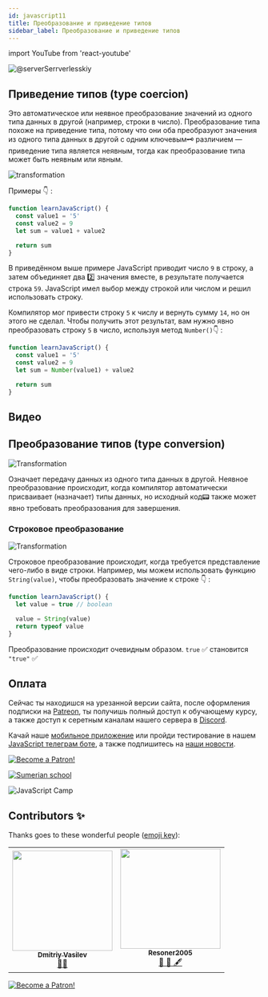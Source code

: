 ```yaml
---
id: javascript11
title: Преобразование и приведение типов
sidebar_label: Преобразование и приведение типов
---
```


import YouTube from 'react-youtube'

![@serverSerrverlesskiy](/img/javascript/headers/09.jpg)

## Приведение типов (type coercion)

Это автоматическое или неявное преобразование значений из одного типа данных в другой (например, строки в число). Преобразование типа похоже на приведение типа, потому что они оба преобразуют значения из одного типа данных в другой с одним ключевым🗝️ различием — приведение типа является неявным, тогда как преобразование типа может быть неявным или явным.

![transformation](https://media.giphy.com/media/xT4uQr9H3EDL7Ha2hq/giphy.gif)

Примеры 👇 :

```jsx live
function learnJavaScript() {
  const value1 = '5'
  const value2 = 9
  let sum = value1 + value2

  return sum
}
```

В приведённом выше примере JavaScript приводит число `9` в строку, а затем объединяет два 2️⃣ значения вместе, в результате получается строка `59`. JavaScript имел выбор между строкой или числом и решил использовать строку.

Компилятор мог привести строку `5` к числу и вернуть сумму `14`, но он этого не сделал. Чтобы получить этот результат, вам нужно явно преобразовать строку `5` в число, используя метод `Number()`👇 :

```jsx live
function learnJavaScript() {
  const value1 = '5'
  const value2 = 9
  let sum = Number(value1) + value2

  return sum
}
```
## Видео

<YouTube videoId="SXq-1EraVQU" /> 

## Преобразование типов (type conversion)

![Transformation](https://media.giphy.com/media/l2SpMMVivErM0Q7jG/giphy.gif)

Означает передачу данных из одного типа данных в другой. Неявное преобразование происходит, когда компилятор автоматически присваивает (назначает) типы данных, но исходный код📟 также может явно требовать преобразования для завершения.

### Строковое преобразование

![Transformation](https://media.giphy.com/media/RLVHPJJv7jY1q/giphy.gif)

Строковое преобразование происходит, когда требуется представление чего-либо в виде строки. Например, мы можем использовать функцию `String(value)`, чтобы преобразовать значение к строке 👇 :

```jsx live
function learnJavaScript() {
  let value = true // boolean

  value = String(value)
  return typeof value
}
```

Преобразование происходит очевидным образом. `true` ✅ становится `"true"` ✅

<!-- ### Численное преобразование

![Transformation](https://media.giphy.com/media/4H5nOUqX7FywOGpCF7/giphy.gif)

Численное преобразование происходит в математических функциях⚙️ и выражениях.

```jsx live
function learnJavaScript() {
  let value = '6' / '2'

  return value
}
```

Мы можем использовать функцию `Number(value)`, чтобы явно преобразовать `value` к числу 👇 :

```jsx live
function learnJavaScript() {
  let str = '123'
  let num = Number(str)

  return typeof num
}
```

Явное преобразование часто применяется, когда мы ожидаем получить число из строкового контекста, например из текстовых 📜 полей форм.

Если строка не может быть явно приведена к числу, то результатом преобразования будет `NaN` (англ. Not-a-Number, "не число"). Например 👇:

```jsx live
function learnJavaScript() {
  let age = Number('Любая строка вместо числа')

  return age
}
```

### Правила численного преобразования:

| Значение         |                                                                           Преобразуется в…                                                                           |
| ---------------- | :------------------------------------------------------------------------------------------------------------------------------------------------------------------: |
| `undefined`      |                                                                                `NaN`                                                                                 |
| `null `          |                                                                                 `0`                                                                                  |
| `true` / `false` |                                                                              `1` / `0`                                                                               |
| `string`         | Пробельные символы по краям обрезаются. Далее, если остаётся пустая строка, то получаем 0, иначе из непустой строки «считывается» число. При ошибке🙅‍♂️ результат NaN. |

Примеры:

```javascript
Number('   123   ') // 123
Number('123z') // NaN (ошибка чтения числа на месте символа "z")
Number(true) // 1
Number(false) // 0
Number(null) // 0
Number(undefined) // NaN
```

Учтите, что `null` и `undefined` ведут себя по-разному. Так, `null` становится нулём, тогда как `undefined` приводится к `NaN`.

### Логическое преобразование

![Transformation](https://media.giphy.com/media/JjAdpCxrdro7m/giphy.gif)

Логическое преобразование самое простое. Происходит в логических операциях, но также может быть выполнено явно с помощью функции⚙️ `Boolean(value)`.

### Правила логического преобразования:

Значения, которые интуитивно "пустые", вроде `0`, пустой строки, `null`, `undefined`и `NaN`, становятся `false`. Все остальные значения становятся `true`.

```javascript
Boolean(1) // true
Boolean(0) // false
Boolean('Привет!') // true
Boolean('') // false
```

Более короткий способ функкции `Boolean`  двойное НЕ(!!) используют для преобразования значений к логическому типу:

```jsx
!!'non-empty string' // true
!!null // false
```

То есть первое НЕ преобразует значение в логическое значение и возвращает обратное, а второе НЕ снова инвертирует его. В конце мы имеем простое преобразование значения в логическое.

:::caution Заметим, что строчка с нулём "0" — это true
Некоторые языки👅 (к примеру, PHP) воспринимают строку `"0"` как `false`. Но в JavaScript, если строка не пустая, то она всегда `true`

:::

```javascript
Boolean('0') // true
Boolean(' ') // пробел это тоже true (любая непустая строка это true)
```

## Проблемы?

![Problem](https://media.giphy.com/media/xTiTnGeUsWOEwsGoG4/giphy.gif)

Пишите в [Discord](https://discord.gg/6GDAfXn) или телеграмм [чат](https://t.me/jscampapp), а также подписывайтесь на наши [новости](https://t.me/javascriptapp)

![JavaScript Camp](/img/bandlink.png)

## Вопросы:

![Question](https://media.giphy.com/media/l0HlRnAWXxn0MhKLK/giphy.gif)

Какую функцию нужно использовать для строкового преобразования?

1.  `Boolean(value)`
2.  `String(value)`
3.  `Number(value)`

Что такое приведение типов?

1.  Передача данных из одного типа в другой
2.  Преобразование значений из одного типа данных в другой
3.  Представление чего-либо в виде строки

Какое ключевое различие между приведением типов и преобразованием типов?

1. Приведение типа явное, а преобразование типа неявное
2. Приведение типа неявное, а преобразование типа явное
3. Приведение типа неявное, а преобразование типа может быть и явным и неявным

В каком случае результатом преобразования будет `NaN`?

1.  Когда строка не может быть явно приведена к числу
2.  Когда число не может быть явно приведено к строке
3.  Когда в коде есть ошибка

Чем становятся «пустые» значения при преобразовании?

1.  `null`
2.  `true`
3.  `false`

Для того чтобы понять, на сколько вы усвоили этот урок, пройдите тест в [мобильном приложении](http://onelink.to/njhc95) нашей школы по этой теме или в нашем [телеграм боте](https://t.me/javascriptcamp_bot).

![Sumerian school](/img/app.jpg)

## Ссылки:

1. [MDN web docs - Приведение типов](https://developer.mozilla.org/ru/docs/Словарь/Type_coercion)
2. [ для подростков: прекрасное руководство по программированию для начинающих, том 1: Javascript - Jeremy Moritz ](https://www.amazon.com/Code-Teens-Beginners-Programming-Javascript-ebook/dp/B07FCTLVPC)
3. [JavaScript.ru](https://learn.javascript.ru/ifelse#blok-else)
4. [Арифметические действия с целыми числами](https://maths-public.ru/arithmetic/actions) -->

## Оплата

Сейчас ты находишся на урезанной версии сайта, после оформления подписки на [Patreon](https://www.patreon.com/javascriptcamp), ты получишь полный доступ к обучающему курсу, а также доступ к серетным каналам нашего сервера в [Discord](https://discord.gg/6GDAfXn).  

Качай наше [мобильное приложение](http://onelink.to/njhc95) или пройди тестирование в нашем [JavaScript телеграм боте](https://t.me/javascriptcamp_bot), а также подпишитесь на [наши новости](https://t.me/javascriptapp).

[![Become a Patron!](/img/logo/patreon.jpg)](https://www.patreon.com/bePatron?u=31769291)


[![Sumerian school](/img/app.jpg)](http://onelink.to/njhc95)

![JavaScript Camp](/img/bandlink.png)

## Contributors ✨

Thanks goes to these wonderful people ([emoji key](https://allcontributors.org/docs/en/emoji-key)):

<table>
  <tr>
    <td align="center"><a href="https://fullstackserverless.github.io/"><img src="https://avatars0.githubusercontent.com/u/6774813?v=4?s=200" width="200px;" alt=""/><br /><sub><b>Dmitriy Vasilev</b></sub></a><br /> <a href="https://github.com/gHashTag/react-native-village/commits?author=gHashTag" title="Documentation">📖</a><a href="#financial-gHashTag" title="Financial">💵</a></td>
    <td align="center"><a href="https://github.com/Resoner2005"><img src="https://avatars1.githubusercontent.com/u/75675814?v=4?s=200" width="200px;" alt=""/><br /><sub><b>Resoner2005</b></sub></a><br /><a href="https://github.com/gHashTag/react-native-village/issues?q=author%3AResoner2005" title="Bug reports">🐛 🎨 🖋</a></td>
  </tr>
  
</table>

[![Become a Patron!](/img/logo/patreon.jpg)](https://www.patreon.com/bePatron?u=31769291)
